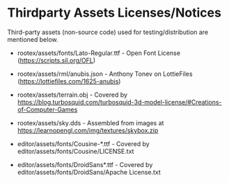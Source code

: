 # Thirdparty Assets Licenses/Notices

Third-party assets (non-source code) used for testing/distribution are mentioned below.

* rootex/assets/fonts/Lato-Regular.ttf - Open Font License (https://scripts.sil.org/OFL)
* rootex/assets/rml/anubis.json - Anthony Tonev on LottieFiles (https://lottiefiles.com/1625-anubis)
* rootex/assets/terrain.obj - Covered by https://blog.turbosquid.com/turbosquid-3d-model-license/#Creations-of-Computer-Games
* rootex/assets/sky.dds - Assembled from images at https://learnopengl.com/img/textures/skybox.zip

* editor/assets/fonts/Cousine-*.ttf - Covered by editor/assets/fonts/Cousine/LICENSE.txt
* editor/assets/fonts/DroidSans*.ttf - Covered by editor/assets/fonts/DroidSans/Apache License.txt
